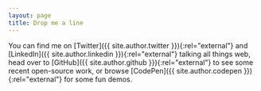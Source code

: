```yaml
---
layout: page
title: Drop me a line
---
```


You can find me on [Twitter]({{ site.author.twitter }}){:rel="external"} and [LinkedIn]({{ site.author.linkedin }}){:rel="external"} talking all things web, head over to [GitHub]({{ site.author.github }}){:rel="external"} to see some recent open-source work, or browse [CodePen]({{ site.author.codepen }}){:rel="external"} for some fun demos.